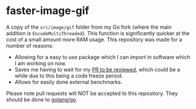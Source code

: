 # faster-image-gif
A copy of the `src/image/gif` folder from my Go fork (where the main addition is `EncodeMultiThreaded`). This function is significantly quicker at the cost of a small amount more RAM usage. This repository was made for a number of reasons:
- Allowing for a easy to use package which I can import in software which I am working on now.
- Saves me having to wait for my [PR to be reviewed](https://github.com/golang/go/pull/39527), which could be a while due to this being a code freeze period.
- Allows for easily done external benchmarks.

Please note pull requests will NOT be accepted to this repository. They should be done to [golang/go](https://github.com/golang/go).
